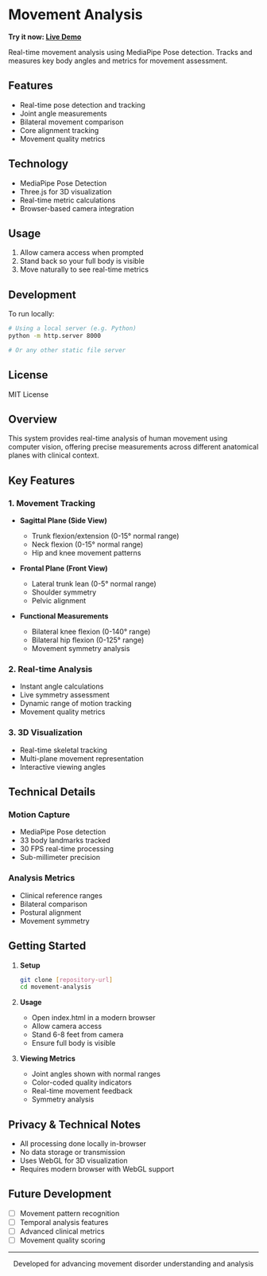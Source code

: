 # Movement Analysis

**Try it now: [Live Demo](https://vidithphillips.github.io/movement/)**

Real-time movement analysis using MediaPipe Pose detection. Tracks and measures key body angles and metrics for movement assessment.

## Features
- Real-time pose detection and tracking
- Joint angle measurements
- Bilateral movement comparison
- Core alignment tracking
- Movement quality metrics

## Technology
- MediaPipe Pose Detection
- Three.js for 3D visualization
- Real-time metric calculations
- Browser-based camera integration

## Usage
1. Allow camera access when prompted
2. Stand back so your full body is visible
3. Move naturally to see real-time metrics

## Development
To run locally:
```bash
# Using a local server (e.g. Python)
python -m http.server 8000

# Or any other static file server
```

## License
MIT License

## Overview
This system provides real-time analysis of human movement using computer vision, offering precise measurements across different anatomical planes with clinical context.

## Key Features

### 1. Movement Tracking
- **Sagittal Plane (Side View)**
  - Trunk flexion/extension (0-15° normal range)
  - Neck flexion (0-15° normal range)
  - Hip and knee movement patterns

- **Frontal Plane (Front View)**
  - Lateral trunk lean (0-5° normal range)
  - Shoulder symmetry
  - Pelvic alignment

- **Functional Measurements**
  - Bilateral knee flexion (0-140° range)
  - Bilateral hip flexion (0-125° range)
  - Movement symmetry analysis

### 2. Real-time Analysis
- Instant angle calculations
- Live symmetry assessment
- Dynamic range of motion tracking
- Movement quality metrics

### 3. 3D Visualization
- Real-time skeletal tracking
- Multi-plane movement representation
- Interactive viewing angles

## Technical Details

### Motion Capture
- MediaPipe Pose detection
- 33 body landmarks tracked
- 30 FPS real-time processing
- Sub-millimeter precision

### Analysis Metrics
- Clinical reference ranges
- Bilateral comparison
- Postural alignment
- Movement symmetry

## Getting Started

1. **Setup**
   ```bash
   git clone [repository-url]
   cd movement-analysis
   ```

2. **Usage**
   - Open index.html in a modern browser
   - Allow camera access
   - Stand 6-8 feet from camera
   - Ensure full body is visible

3. **Viewing Metrics**
   - Joint angles shown with normal ranges
   - Color-coded quality indicators
   - Real-time movement feedback
   - Symmetry analysis

## Privacy & Technical Notes
- All processing done locally in-browser
- No data storage or transmission
- Uses WebGL for 3D visualization
- Requires modern browser with WebGL support

## Future Development
- [ ] Movement pattern recognition
- [ ] Temporal analysis features
- [ ] Advanced clinical metrics
- [ ] Movement quality scoring

---

<p align="center">
Developed for advancing movement disorder understanding and analysis
</p> 